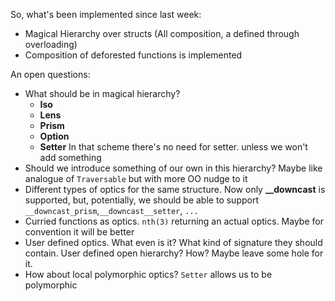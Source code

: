 So, what's been implemented since last week:
- Magical Hierarchy over structs (All composition, a defined through overloading)
- Composition of deforested functions is implemented

An open questions:

- What should be in magical hierarchy?
	- **Iso**
	- **Lens**
	- **Prism**
	- **Option**
	- **Setter**
  In that scheme there's no need for setter. unless we won't add something
- Should we introduce something of our own in this hierarchy? Maybe like analogue of `Traversable` but with more OO nudge to it
- Different types of optics for the same structure. Now only **__downcast** is supported, but, potentially, we should be able to support `__downcast_prism`,`__downcast__setter`, `...`
- Curried functions as optics. `nth(3)` returning an actual optics. Maybe for convention it will be better
- User defined optics. What even is it? What kind of signature they should contain. User defined open hierarchy? How? Maybe leave some hole for it.
- How about local polymorphic optics? `Setter` allows us to be polymorphic